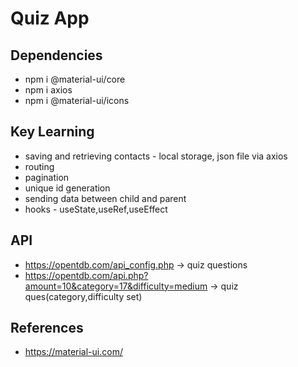 # Quiz App

## Dependencies
- npm i @material-ui/core
- npm i axios
- npm i @material-ui/icons

## Key Learning 
- saving and retrieving contacts - local storage, json file via axios
- routing
- pagination
- unique id generation
- sending data between child and parent
- hooks - useState,useRef,useEffect

## API
- https://opentdb.com/api_config.php -> quiz questions
- https://opentdb.com/api.php?amount=10&category=17&difficulty=medium -> quiz ques(category,difficulty set)

## References
- https://material-ui.com/ 

